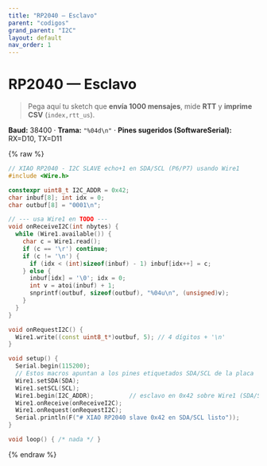 ```yaml
---
title: "RP2040 — Esclavo"
parent: "codigos"
grand_parent: "I2C"
layout: default
nav_order: 1
---
```


# RP2040 — Esclavo

> Pega aquí tu sketch que **envía 1000 mensajes**, mide **RTT** y **imprime CSV** (`index,rtt_us`).

**Baud:** 38400 · **Trama:** `"%04d\n"` · **Pines sugeridos (SoftwareSerial):** RX=D10, TX=D11

{% raw %}
~~~c++
// XIAO RP2040 - I2C SLAVE echo+1 en SDA/SCL (P6/P7) usando Wire1
#include <Wire.h>

constexpr uint8_t I2C_ADDR = 0x42;
char inbuf[8]; int idx = 0;
char outbuf[8] = "0001\n";

// --- usa Wire1 en TODO ---
void onReceiveI2C(int nbytes) {
  while (Wire1.available()) {
    char c = Wire1.read();
    if (c == '\r') continue;
    if (c != '\n') {
      if (idx < (int)sizeof(inbuf) - 1) inbuf[idx++] = c;
    } else {
      inbuf[idx] = '\0'; idx = 0;
      int v = atoi(inbuf) + 1;
      snprintf(outbuf, sizeof(outbuf), "%04u\n", (unsigned)v);
    }
  }
}

void onRequestI2C() {
  Wire1.write((const uint8_t*)outbuf, 5); // 4 dígitos + '\n'
}

void setup() {
  Serial.begin(115200);
  // Estos macros apuntan a los pines etiquetados SDA/SCL de la placa
  Wire1.setSDA(SDA);
  Wire1.setSCL(SCL);
  Wire1.begin(I2C_ADDR);          // esclavo en 0x42 sobre Wire1 (SDA/SCL)
  Wire1.onReceive(onReceiveI2C);
  Wire1.onRequest(onRequestI2C);
  Serial.println(F("# XIAO RP2040 slave 0x42 en SDA/SCL listo"));
}

void loop() { /* nada */ }
~~~
{% endraw %}